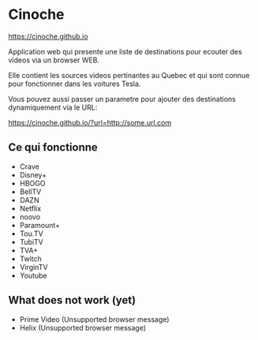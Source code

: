 # Cinoche

<https://cinoche.github.io>

Application web qui presente une liste de destinations pour ecouter des videos via un browser WEB.

Elle contient les sources videos pertinantes au Quebec et qui sont connue pour fonctionner dans les voitures Tesla.

Vous pouvez aussi passer un parametre pour ajouter des destinations dynamiquement via le URL:

https://cinoche.github.io/?url=http://some.url.com

## Ce qui fonctionne

* Crave
* Disney+
* HBOGO
* BellTV
* DAZN
* Netflix
* noovo
* Paramount+
* Tou.TV
* TubiTV
* TVA+
* Twitch
* VirginTV
* Youtube

## What does not work (yet)

* Prime Video (Unsupported browser message)
* Helix (Unsupported browser message)


